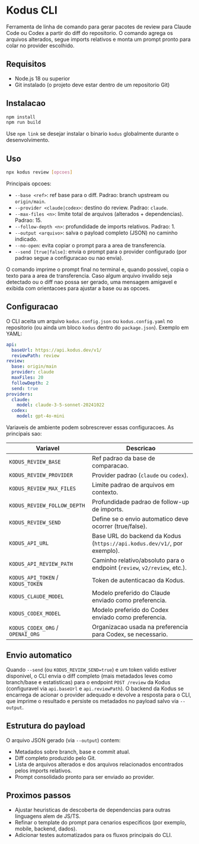 # Kodus CLI

Ferramenta de linha de comando para gerar pacotes de review para Claude Code ou Codex a partir do diff do repositorio. O comando agrega os arquivos alterados, segue imports relativos e monta um prompt pronto para colar no provider escolhido.

## Requisitos

- Node.js 18 ou superior
- Git instalado (o projeto deve estar dentro de um repositorio Git)

## Instalacao

```bash
npm install
npm run build
```

Use `npm link` se desejar instalar o binario `kodus` globalmente durante o desenvolvimento.

## Uso

```bash
npx kodus review [opcoes]
```

Principais opcoes:

- `--base <ref>`: ref base para o diff. Padrao: branch upstream ou `origin/main`.
- `--provider <claude|codex>`: destino do review. Padrao: `claude`.
- `--max-files <n>`: limite total de arquivos (alterados + dependencias). Padrao: 15.
- `--follow-depth <n>`: profundidade de imports relativos. Padrao: 1.
- `--output <arquivo>`: salva o payload completo (JSON) no caminho indicado.
- `--no-open`: evita copiar o prompt para a area de transferencia.
- `--send [true|false]`: envia o prompt para o provider configurado (por padrao segue a configuracao ou nao envia).

O comando imprime o prompt final no terminal e, quando possivel, copia o texto para a area de transferencia. Caso algum arquivo invalido seja detectado ou o diff nao possa ser gerado, uma mensagem amigavel e exibida com orientacoes para ajustar a base ou as opcoes.

## Configuracao

O CLI aceita um arquivo `kodus.config.json` ou `kodus.config.yaml` no repositorio (ou ainda um bloco `kodus` dentro do `package.json`). Exemplo em YAML:

```yaml
api:
  baseUrl: https://api.kodus.dev/v1/
  reviewPath: review
review:
  base: origin/main
  provider: claude
  maxFiles: 20
  followDepth: 2
  send: true
providers:
  claude:
    model: claude-3-5-sonnet-20241022
  codex:
    model: gpt-4o-mini
```

Variaveis de ambiente podem sobrescrever essas configuracoes. As principais sao:

| Variavel | Descricao |
| --- | --- |
| `KODUS_REVIEW_BASE` | Ref padrao da base de comparacao. |
| `KODUS_REVIEW_PROVIDER` | Provider padrao (`claude` ou `codex`). |
| `KODUS_REVIEW_MAX_FILES` | Limite padrao de arquivos em contexto. |
| `KODUS_REVIEW_FOLLOW_DEPTH` | Profundidade padrao de follow-up de imports. |
| `KODUS_REVIEW_SEND` | Define se o envio automatico deve ocorrer (true/false). |
| `KODUS_API_URL` | Base URL do backend da Kodus (`https://api.kodus.dev/v1/`, por exemplo). |
| `KODUS_API_REVIEW_PATH` | Caminho relativo/absoluto para o endpoint (`review`, `v2/review`, etc.). |
| `KODUS_API_TOKEN` / `KODUS_TOKEN` | Token de autenticacao da Kodus. |
| `KODUS_CLAUDE_MODEL` | Modelo preferido do Claude enviado como preferencia. |
| `KODUS_CODEX_MODEL` | Modelo preferido do Codex enviado como preferencia. |
| `KODUS_CODEX_ORG` / `OPENAI_ORG` | Organizacao usada na preferencia para Codex, se necessario. |

## Envio automatico

Quando `--send` (ou `KODUS_REVIEW_SEND=true`) e um token valido estiver disponivel, o CLI envia o diff completo (mais metadados leves como branch/base e estatisticas) para o endpoint `POST /review` da Kodus (configuravel via `api.baseUrl` e `api.reviewPath`). O backend da Kodus se encarrega de acionar o provider adequado e devolve a resposta para o CLI, que imprime o resultado e persiste os metadados no payload salvo via `--output`.

## Estrutura do payload

O arquivo JSON gerado (via `--output`) contem:

- Metadados sobre branch, base e commit atual.
- Diff completo produzido pelo Git.
- Lista de arquivos alterados e dos arquivos relacionados encontrados pelos imports relativos.
- Prompt consolidado pronto para ser enviado ao provider.

## Proximos passos

- Ajustar heuristicas de descoberta de dependencias para outras linguagens alem de JS/TS.
- Refinar o template do prompt para cenarios especificos (por exemplo, mobile, backend, dados).
- Adicionar testes automatizados para os fluxos principais do CLI.
